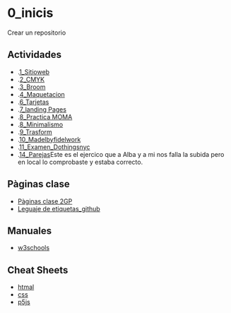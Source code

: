 # 0_inicis
Crear un repositorio

## Actividades
* .[1_Sitioweb](https://nicolasmarotos.github.io/1llocweb/)
* .[2_CMYK](https://nicolasmarotos.github.io/2_CMYK/)
* .[3_Broom](https://nicolasmarotos.github.io/3_Broom/)
* .[4_Maquetacion](https://nicolasmarotos.github.io/Maquetacion/)
* .[6_Tarjetas](https://nicolasmarotos.github.io/6_Targetas/)
* .[7_landing Pages](https://nicolasmarotos.github.io/7-startup-landing/)
* .[8_Practica MOMA](https://nicolasmarotos.github.io/Practica_MOMA/)
* .[8_Minimalismo](https://nicolasmarotos.github.io/8_Mini_Shop/)
* .[9_Trasform](https://nicolasmarotos.github.io/9_Trasform/)
* .[10_Madelbyfidelwork](https://nicolasmarotos.github.io/Madebyfidelwork/)
* .[11_Examen_Dothingsnyc](https://nicolasmarotos.github.io/Dothingsnyc/)
* .[14_Parejas](https://nicolasmarotos.github.io/14_Parejas/)Este es el ejercico que a Alba y a mi nos falla la subida pero en local lo comprobaste y estaba correcto.



## Pàginas clase
* [Pàginas clase 2GP](https://arquesm.github.io/2GP/)
* [Leguaje de etiquetas_github](https://github.com/adam-p/markdown-here/wiki/Markdown-Cheatsheet)

## Manuales
* [w3schools](https://www.w3schools.com/)

## Cheat Sheets
* [htmal](https://websitesetup.org/HTML5-cheat-sheet.pdf)
* [css](https://websitesetup.org/wp-content/uploads/2016/10/wsu-css-cheat-sheet.pdf)
* [p5js](https://github.com/bmoren/p5js-cheat-sheet)
